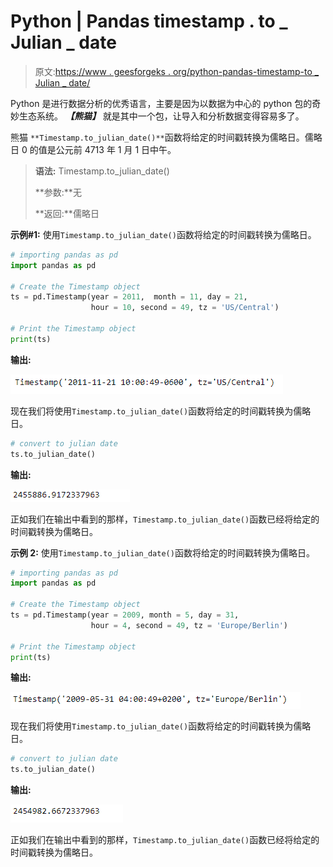 # Python | Pandas timestamp . to _ Julian _ date

> 原文:[https://www . geesforgeks . org/python-pandas-timestamp-to _ Julian _ date/](https://www.geeksforgeeks.org/python-pandas-timestamp-to_julian_date/)

Python 是进行数据分析的优秀语言，主要是因为以数据为中心的 python 包的奇妙生态系统。 ***【熊猫】*** 就是其中一个包，让导入和分析数据变得容易多了。

熊猫 `**Timestamp.to_julian_date()**`函数将给定的时间戳转换为儒略日。儒略日 0 的值是公元前 4713 年 1 月 1 日中午。

> **语法:** Timestamp.to_julian_date()
> 
> **参数:**无
> 
> **返回:**儒略日

**示例#1:** 使用`Timestamp.to_julian_date()`函数将给定的时间戳转换为儒略日。

```py
# importing pandas as pd
import pandas as pd

# Create the Timestamp object
ts = pd.Timestamp(year = 2011,  month = 11, day = 21, 
                  hour = 10, second = 49, tz = 'US/Central') 

# Print the Timestamp object
print(ts)
```

**输出:**

![](img/46bacf48d4678c79bc6cd69f1866e796.png)

现在我们将使用`Timestamp.to_julian_date()`函数将给定的时间戳转换为儒略日。

```py
# convert to julian date
ts.to_julian_date()
```

**输出:**

![](img/e0e3c506bd6011af2138b9f251b07ba7.png)

正如我们在输出中看到的那样，`Timestamp.to_julian_date()`函数已经将给定的时间戳转换为儒略日。

**示例 2:** 使用`Timestamp.to_julian_date()`函数将给定的时间戳转换为儒略日。

```py
# importing pandas as pd
import pandas as pd

# Create the Timestamp object
ts = pd.Timestamp(year = 2009, month = 5, day = 31, 
                  hour = 4, second = 49, tz = 'Europe/Berlin')

# Print the Timestamp object
print(ts)
```

**输出:**

![](img/d98f3b94a4739afa3c5c3e1b0193125e.png)

现在我们将使用`Timestamp.to_julian_date()`函数将给定的时间戳转换为儒略日。

```py
# convert to julian date
ts.to_julian_date()
```

**输出:**

![](img/61c23a5efb6ba5dc08d51259d8c22484.png)

正如我们在输出中看到的那样，`Timestamp.to_julian_date()`函数已经将给定的时间戳转换为儒略日。